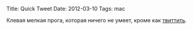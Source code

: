 Title: Quick Tweet
Date: 2012-03-10
Tags: mac

<div class="text">Клевая мелкая прога, которая ничего не умеет, кроме как <a href="http://itunes.apple.com/us/app/quick-tweet/id505987287?mt=12">твиттить</a>.</div>